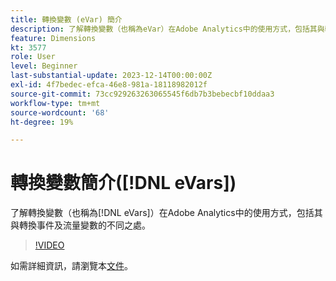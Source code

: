 ```yaml
---
title: 轉換變數 (eVar) 簡介
description: 了解轉換變數（也稱為eVar）在Adobe Analytics中的使用方式，包括其與轉換事件及流量變數的不同之處。
feature: Dimensions
kt: 3577
role: User
level: Beginner
last-substantial-update: 2023-12-14T00:00:00Z
exl-id: 4f7bedec-efca-46e8-981a-18118982012f
source-git-commit: 73cc929263263065545f6db7b3bebecbf10ddaa3
workflow-type: tm+mt
source-wordcount: '68'
ht-degree: 19%

---
```


# 轉換變數簡介([!DNL eVars])

了解轉換變數（也稱為[!DNL eVars]）在Adobe Analytics中的使用方式，包括其與轉換事件及流量變數的不同之處。

>[!VIDEO](https://video.tv.adobe.com/v/28759/?quality=12&learn=on)

如需詳細資訊，請瀏覽本[文件](https://experienceleague.adobe.com/docs/analytics/components/dimensions/evar.html)。
